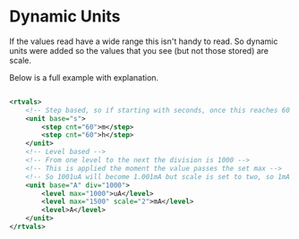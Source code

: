 # Dynamic Units

If the values read have a wide range this isn't handy to read. So dynamic units were added so the values that
you see (but not those stored) are scale.

Below is a full example with explanation.

```xml

<rtvals>
    <!-- Step based, so if starting with seconds, once this reaches 60 it's displayed as 1m then 1m1s and so on -->
    <unit base="s">
        <step cnt="60">m</step>
        <step cnt="60">h</step>
    </unit>
    <!-- Level based -->
    <!-- From one level to the next the division is 1000 -->
    <!-- This is applied the moment the value passes the set max -->
    <!-- So 1001uA will become 1.001mA but scale is set to two, so 1mA -->
    <unit base="A" div="1000">
        <level max="1000">uA</level>
        <level max="1500" scale="2">mA</level>
        <level>A</level>
    </unit>
</rtvals>
```